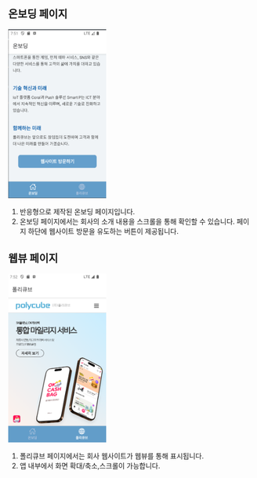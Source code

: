 ## 온보딩 페이지

<img src="image.png" alt="Onboarding Page" width="200" /><br/>

1. 반응형으로 제작된 온보딩 페이지입니다.
2. 온보딩 페이지에서는 회사의 소개 내용을 스크롤을 통해 확인할 수 있습니다. 페이지 하단에 웹사이트 방문을 유도하는 버튼이 제공됩니다.<br/>

## 웹뷰 페이지

<img src="image-1.png" alt="WebView Page" width="200" /><br/>

1. 폴리큐브 페이지에서는 회사 웹사이트가 웹뷰를 통해 표시됩니다.
2. 앱 내부에서 화면 확대/축소,스크롤이 가능합니다.
